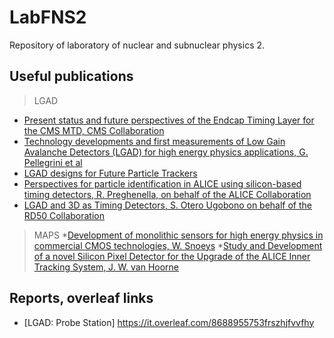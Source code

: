 # LabFNS2
Repository of laboratory of nuclear and subnuclear physics 2. 

## Useful publications
>LGAD
* [Present status and future perspectives of the Endcap Timing Layer for the CMS MTD, CMS Collaboration](https://www.sciencedirect.com/science/article/pii/S0168900223000037)
* [Technology developments and first measurements of Low Gain Avalanche Detectors (LGAD) for high energy physics applications, G. Pellegrini et al](https://www.sciencedirect.com/science/article/pii/S0168900214007128)
* [LGAD designs for Future Particle Trackers](https://iris.unito.it/retrieve/e27ce431-0ba6-2581-e053-d805fe0acbaa/LGAD%20designs.pdf)
* [Perspectives for particle identification in ALICE using
silicon-based timing detectors, R. Preghenella, on behalf of the ALICE Collaboration](https://arxiv.org/abs/2010.06913)
* [LGAD and 3D as Timing Detectors, S. Otero Ugobono on behalf of the RD50 Collaboration](https://cdsweb.cern.ch/record/2747755/files/untitled.pdf)

>MAPS
*[Development of monolithic sensors for high energy physics in commercial
CMOS technologies, W. Snoeys](https://www.sciencedirect.com/science/article/pii/S0168900219306655?via%3Dihub)
*[Study and Development of a novel Silicon
Pixel Detector for the Upgrade of the ALICE
Inner Tracking System,  J. W. van Hoorne](https://cds.cern.ch/record/2119197?ln=it)


## Reports, overleaf links
* [LGAD: Probe Station] https://it.overleaf.com/8688955753frszhjfvvfhy
